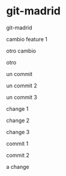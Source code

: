# git-madrid
git-madrid

cambio feature 1

otro cambio

otro


un commit

un commit 2

un commit 3

change 1

change 2

change 3

commit 1

commit 2

a change